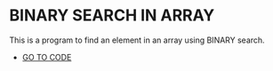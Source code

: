 # BINARY SEARCH IN ARRAY
This is a program to find an element in an array using BINARY search.
* [GO TO CODE](https://github.com/Shivam-Riyar/Arrays/blob/main/BinarySearch.cpp)
